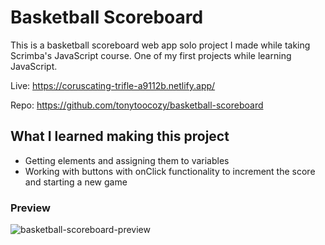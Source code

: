 # Basketball Scoreboard
This is a basketball scoreboard web app solo project I made while taking Scrimba's JavaScript course. One of my first projects while learning JavaScript.

Live: https://coruscating-trifle-a9112b.netlify.app/

Repo: https://github.com/tonytoocozy/basketball-scoreboard
## What I learned making this project
- Getting elements and assigning them to variables
- Working with buttons with onClick functionality to increment the score and starting a new game
### Preview
![basketball-scoreboard-preview](https://user-images.githubusercontent.com/95662717/192215352-b9c7c8f5-b4e3-4211-bdc3-3b87e4ccab8d.PNG)
